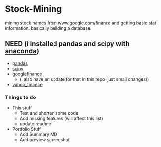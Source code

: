 # Stock-Mining
mining stock names from www.google.com/finance and getting basic stat information. basically building a database.

## NEED (i installed pandas and scipy with [anaconda](https://www.continuum.io/downloads))
- [pandas](http://pandas.pydata.org)
- [scipy](https://www.scipy.org)
- [googlefinance](https://pypi.python.org/pypi/googlefinance)
  - (i also have an update for that in this repo (just small changes))
- [yahoo_finance](https://pypi.python.org/pypi/yahoo-finance)


### Things to do
- This stuff
  - Test and shorten some code
  - Add missing features (will affect this list)
  - update readme
- Portfolio Stuff
  - Add Summary MD
  - Add preview screenshot
